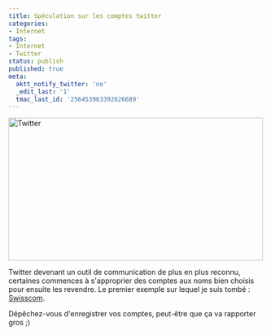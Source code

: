 ```yaml
---
title: Spéculation sur les comptes twitter
categories:
- Internet
tags:
- Internet
- Twitter
status: publish
published: true
meta:
  aktt_notify_twitter: 'no'
  _edit_last: '1'
  tmac_last_id: '256453963392626689'
---
```

<img class="alignnone size-full wp-image-1071" title="Twitter" src="https://dlgjp9x71cipk.cloudfront.net/2009/03/twitter.png" alt="Twitter" width="500" height="281" />

Twitter devenant un outil de communication de plus en plus reconnu, certaines commences à s'approprier des comptes aux noms bien choisis pour ensuite les revendre. Le premier exemple sur lequel je suis tombé : <a title="Compte twitter de Swisscom" href="https://www.twitter.com/swisscom/">Swisscom</a>.

Dépêchez-vous d'enregistrer vos comptes, peut-être que ça va rapporter gros ;)
